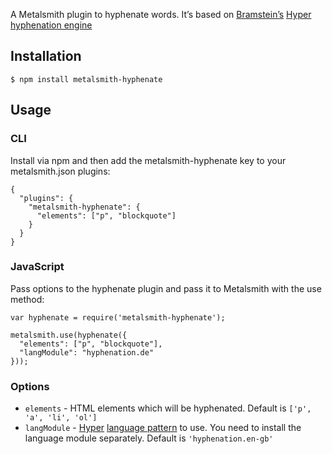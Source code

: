 A Metalsmith plugin to hyphenate words. It’s based on [Bramstein’s](https://github.com/bramstein) [Hyper hyphenation engine](https://github.com/bramstein/Hypher)

## Installation

```
$ npm install metalsmith-hyphenate
```

## Usage

### CLI

Install via npm and then add the metalsmith-hyphenate key to your metalsmith.json plugins:

```
{
  "plugins": {
    "metalsmith-hyphenate": {
      "elements": ["p", "blockquote"]
    }
  }
}
```

### JavaScript
Pass options to the hyphenate plugin and pass it to Metalsmith with the use method:

```
var hyphenate = require('metalsmith-hyphenate');

metalsmith.use(hyphenate({
  "elements": ["p", "blockquote"],
  "langModule": "hyphenation.de"
}));
```

### Options

- `elements` - HTML elements which will be hyphenated. Default is `['p', 'a', 'li', 'ol']`
- `langModule` - [Hyper](https://github.com/bramstein/Hypher#nodejs) [language pattern](https://github.com/bramstein/hyphenation-patterns) to use. You need to install the language module separately. Default is `'hyphenation.en-gb'`

